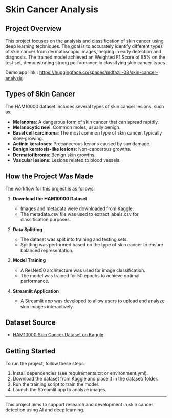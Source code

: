 # Skin Cancer Analysis

## Project Overview
This project focuses on the analysis and classification of skin cancer using deep learning techniques. The goal is to accurately identify different types of skin cancer from dermatoscopic images, helping in early detection and diagnosis. The trained model achieved an Weighted F1 Score of 85% on the test set, demonstrating strong performance in classifying skin cancer types.

Demo app link : https://huggingface.co/spaces/mdfazil-08/skin-cancer-analysis

## Types of Skin Cancer
The HAM10000 dataset includes several types of skin cancer lesions, such as:
- **Melanoma**: A dangerous form of skin cancer that can spread rapidly.
- **Melanocytic nevi**: Common moles, usually benign.
- **Basal cell carcinoma**: The most common type of skin cancer, typically slow-growing.
- **Actinic keratoses**: Precancerous lesions caused by sun damage.
- **Benign keratosis-like lesions**: Non-cancerous growths.
- **Dermatofibroma**: Benign skin growths.
- **Vascular lesions**: Lesions related to blood vessels.

## How the Project Was Made
The workflow for this project is as follows:

1. **Download the HAM10000 Dataset**
   - Images and metadata were downloaded from [Kaggle](https://www.kaggle.com/datasets/kmader/skin-cancer-mnist-ham10000).
   - The metadata.csv file was used to extract labels.csv for classification purposes.

2. **Data Splitting**
   - The dataset was split into training and testing sets.
   - Splitting was performed based on the type of skin cancer to ensure balanced representation.

3. **Model Training**
   - A ResNet50 architecture was used for image classification.
   - The model was trained for 50 epochs to achieve optimal performance.

4. **Streamlit Application**
   - A Streamlit app was developed to allow users to upload and analyze skin images interactively.

## Dataset Source
- [HAM10000 Skin Cancer Dataset on Kaggle](https://www.kaggle.com/datasets/kmader/skin-cancer-mnist-ham10000)

## Getting Started
To run the project, follow these steps:
1. Install dependencies (see requirements.txt or environment.yml).
2. Download the dataset from Kaggle and place it in the dataset/ folder.
3. Run the training script to train the model.
4. Launch the Streamlit app to analyze images.

---
This project aims to support research and development in skin cancer detection using AI and deep learning.
